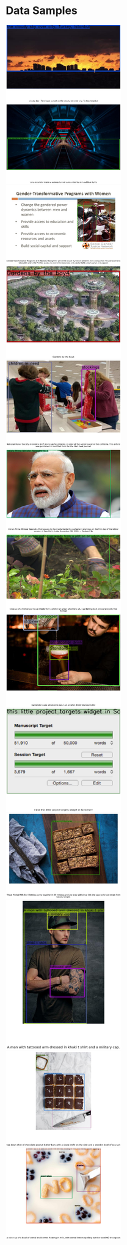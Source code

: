 # Data Samples

<img src="../Examples/GRIT_20M/data_samples/000000058.jpg" alt="000000058" style="width: 60%;">
<img src="../Examples/GRIT_20M/data_samples/000000088.jpg" alt="000000088" style="width: 60%;">
<img src="../Examples/GRIT_20M/data_samples/000000138.jpg" alt="000000138" style="width: 60%;">
<img src="../Examples/GRIT_20M/data_samples/000000447.jpg" alt="000000447" style="width: 60%;">
<img src="../Examples/GRIT_20M/data_samples/000000723.jpeg" alt="000000723" style="width: 60%;">
<img src="../Examples/GRIT_20M/data_samples/000000755.png" alt="000000755" style="width: 60%;">
<img src="../Examples/GRIT_20M/data_samples/000001006.png" alt="000001006" style="width: 60%;">
<img src="../Examples/GRIT_20M/data_samples/000001132.jpg" alt="000001132" style="width: 60%;">
<img src="../Examples/GRIT_20M/data_samples/000001286.png" alt="000001286" style="width: 60%;">
<img src="../Examples/GRIT_20M/data_samples/000001452.jpg" alt="000001452" style="width: 60%;">
<img src="../Examples/GRIT_20M/data_samples/000001504.jpg" alt="000001504" style="width: 60%;">
<img src="../Examples/GRIT_20M/data_samples/000001547.jpg" alt="000001547" style="width: 60%;">
<img src="../Examples/GRIT_20M/data_samples/000001554.jpg" alt="000001554" style="width: 60%;">
